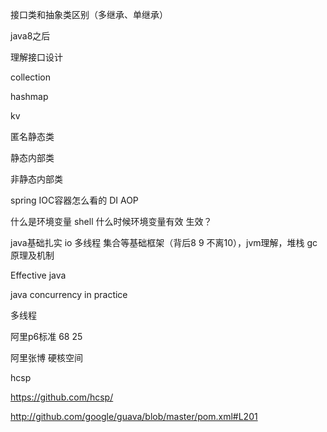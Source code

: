 





接口类和抽象类区别（多继承、单继承）

java8之后

理解接口设计





collection



hashmap

kv



匿名静态类

静态内部类

非静态内部类











spring IOC容器怎么看的 DI AOP



什么是环境变量 shell 什么时候环境变量有效 生效？



java基础扎实 io 多线程 集合等基础框架（背后8 9 不离10），jvm理解，堆栈 gc原理及机制

Effective java

java concurrency in practice



多线程



阿里p6标准  68 25

阿里张博 硬核空间





hcsp

<https://github.com/hcsp/> 

<http://github.com/google/guava/blob/master/pom.xml#L201> 



